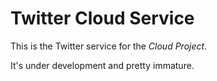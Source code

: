 Twitter Cloud Service
=====================

This is the Twitter service for the *Cloud Project*.

It's under development and pretty immature.

